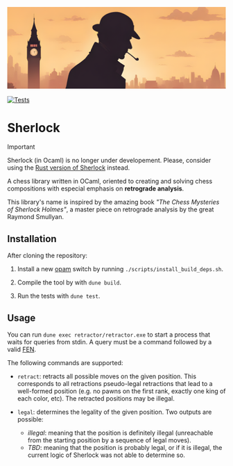 ![Sherlock Holmes with City Background](/images/sherlock.png "Sherlock")


[![Tests](https://github.com/miguel-ambrona/sherlock/actions/workflows/ci.yml/badge.svg)](https://github.com/miguel-ambrona/sherlock/actions/workflows/ci.yml)

# Sherlock

> [!IMPORTANT]
> Sherlock (in Ocaml) is no longer under developement. Please, consider
> using the [Rust version of Sherlock](https://github.com/miguel-ambrona/sherlock)
> instead.

A chess library written in OCaml, oriented to creating and solving chess
compositions with especial emphasis on **retrograde analysis**.

This library's name is inspired by the amazing book *"The Chess Mysteries
of Sherlock Holmes"*, a master piece on retrograde analysis by the great
Raymond Smullyan.

## Installation

After cloning the repository:

1. Install a new [opam](https://opam.ocaml.org/) switch by running
`./scripts/install_build_deps.sh`.

2. Compile the tool by with `dune build`.

3. Run the tests with `dune test`.

## Usage

You can run `dune exec retractor/retractor.exe` to start a process that
waits for queries from stdin. A query must be a command followed by a valid
[FEN](https://en.wikipedia.org/wiki/Forsyth%E2%80%93Edwards_Notation).

The following commands are supported:

 - `retract`: retracts all possible moves on the given position.
 This corresponds to all retractions pseudo-legal retractions that lead
 to a well-formed position (e.g. no pawns on the first rank, exactly one
 king of each color, etc). The retracted positions may be illegal.

 - `legal`: determines the legality of the given position. Two outputs
 are possible:
   - *illegal*: meaning that the position is definitely illegal
   (unreachable from the starting position by a sequence of legal moves).
   - *TBD*: meaning that the position is probably legal, or if it is
   illegal, the current logic of Sherlock was not able to determine so.
